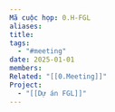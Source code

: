 ```yaml
---
Mã cuộc họp: 0.H-FGL
aliases: 
title: 
tags:
  - "#meeting"
date: 2025-01-01
members: 
Related: "[[0.Meeting]]"
Project:
  - "[[Dự án FGL]]"
---
```

